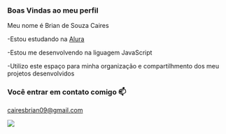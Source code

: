 ### Boas Vindas ao meu perfil

Meu nome é Brian de Souza Caires

-Estou estudando na [Alura](https//www.Alura.com.br)

-Estou me desenvolvendo na liguagem JavaScript

-Utilizo este espaço para minha organização e compartilhmento dos meu projetos desenvolvidos

### Você entrar em contato comigo 📫


cairesbrian09@gmail.com

![](https://media.tenor.com/AxiDO7sstWIAAAAM/good-like.gif)
